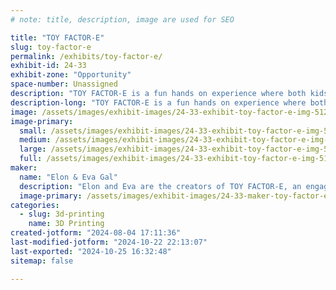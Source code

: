 ```yaml
---
# note: title, description, image are used for SEO

title: "TOY FACTOR-E"
slug: toy-factor-e
permalink: /exhibits/toy-factor-e/
exhibit-id: 24-33
exhibit-zone: "Opportunity"
space-number: Unassigned
description: "TOY FACTOR-E is a fun hands on experience where both kids and adults can assemble 3D printed toys. "
description-long: "TOY FACTOR-E is a fun hands on experience where both kids and adults can assemble 3D printed toys. This year, TOY FACTOR-E activities are Build Your Own Custom Robot “Build Your Own Ice Cream” and “Build Your Own Colorful Macarons”. Both kids and adults will be able to choose their own colors and designs for their 3D printed toys. "
image: /assets/images/exhibit-images/24-33-exhibit-toy-factor-e-img-5122-large.png
image-primary: 
  small: /assets/images/exhibit-images/24-33-exhibit-toy-factor-e-img-5122-small.png
  medium: /assets/images/exhibit-images/24-33-exhibit-toy-factor-e-img-5122-medium.png
  large: /assets/images/exhibit-images/24-33-exhibit-toy-factor-e-img-5122-large.png
  full: /assets/images/exhibit-images/24-33-exhibit-toy-factor-e-img-5122-full.png
maker: 
  name: "Elon & Eva Gal"
  description: "Elon and Eva are the creators of TOY FACTOR-E, an engaging hands-on experience where both kids and adults can assemble their own 3D printed toys. Their journey began a few years ago when they received their very first 3D printer and embarked on designing, printing, and constructing toys in their lab (affectionately known as Elon’s room). TOY FACTOR-E was born from their passion, allowing other children to explore the world of 3D printing, ignite their imaginations, and unleash their creativity by crafting personalized toys. "
  image-primary: /assets/images/exhibit-images/24-33-maker-toy-factor-e-img-5124-medium.png
categories: 
  - slug: 3d-printing
    name: 3D Printing
created-jotform: "2024-08-04 17:11:36"
last-modified-jotform: "2024-10-22 22:13:07"
last-exported: "2024-10-25 16:32:48"
sitemap: false

---
```

